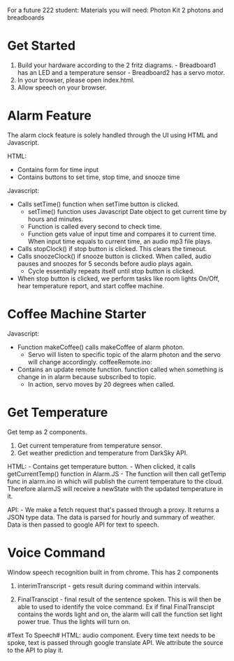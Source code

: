 For a future 222 student:
Materials you will need:
  Photon Kit
  2 photons and breadboards

# Get Started #
  1. Build your hardware according to the 2 fritz diagrams.
    - Breadboard1 has an LED and a temperature sensor
    - Breadboard2 has a servo motor.
  2. In your browser, please open index.html.
  3. Allow speech on your browser.

# Alarm Feature #
The alarm clock feature is solely handled through the UI using HTML and Javascript.

HTML:
  - Contains form for time input
  - Contains buttons to set time, stop time, and snooze time

Javascript:
  - Calls setTime() function when setTime button is clicked.
    - setTime() function uses Javascript Date object to get current time by hours and minutes.
    - Function is called every second to check time.
    - Function gets value of input time and compares it to current time. When input time equals to current time, an audio mp3 file plays.
  - Calls stopClock() if stop button is clicked. This clears the timeout.
  - Calls snoozeClock() if snooze button is clicked. When called, audio pauses and snoozes for 5 seconds before audio plays again.
    - Cycle essentially repeats itself until stop button is clicked.
  - When stop button is clicked, we perform tasks like room lights On/Off, hear temperature report, and start coffee machine.

# Coffee Machine Starter #
  Javascript:
  - Function makeCoffee() calls makeCoffee of alarm photon.
    - Servo will listen to specific topic of the alarm photon and the servo will change accordingly.
  coffeeRemote.ino:
  - Contains an update remote function. function called when something is change in in alarm because subscribed to topic.
    - In action, servo moves by 20 degrees when called.

# Get Temperature #
Get temp as 2 components.
  1. Get current temperature from temperature sensor.
  2. Get weather prediction and temperature from DarkSky API.

  HTML:
    - Contains get temperature button.
      - When clicked, it calls getCurrentTemp() function in Alarm.JS
      - The function will then call getTemp func in alarm.ino in which will publish the current temperature to the cloud.
        Therefore alarmJS will receive a newState with the updated temperature in it.

  API:
    - We make a fetch request that's passed through a proxy. It returns a JSON type data. The data is parsed for hourly and summary of weather.
      Data is then passed to google API for text to speech.


# Voice Command #
Window speech recognition built in from chrome. This has 2 components
1. interimTranscript - gets result during command within intervals.

2. FinalTranscipt - final result of the sentence spoken. This is will then be able to used to identify the voice command. Ex if final FinalTranscipt contains the words light and on, the alarm will call the function set light power true. Thus the lights will turn on.

#Text To Speech#
HTML:
audio component. Every time text needs to be spoke, text is passed through google translate API. We attribute the source to the API to play it.
